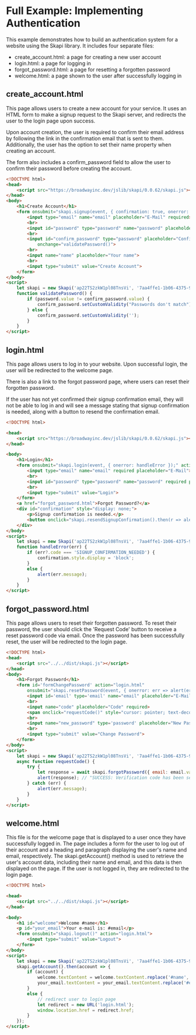 # Full Example: Implementing Authentication
This example demonstrates how to build an authentication system for a website using the Skapi library. It includes four separate files:

- create_account.html: a page for creating a new user account
- login.html: a page for logging in
- forgot_password.html: a page for resetting a forgotten password
- welcome.html: a page shown to the user after successfully logging in

## create_account.html

This page allows users to create a new account for your service. It uses an HTML form to make a signup request to the Skapi server, and redirects the user to the login page upon success.

Upon account creation, the user is required to confirm their email address by following the link in the confirmation email that is sent to them. Additionally, the user has the option to set their name property when creating an account.

The form also includes a confirm_password field to allow the user to confirm their password before creating the account.

``` html
<!DOCTYPE html>
<head>
    <script src="https://broadwayinc.dev/jslib/skapi/0.0.62/skapi.js"></script>
</head>
<body>
    <h1>Create Account</h1>
    <form onsubmit="skapi.signup(event, { confirmation: true, onerror: err => alert(err.message) })" action="login.html">
        <input type="email" name="email" placeholder="E-Mail" required>
        <br>
        <input id="password" type="password" name="password" placeholder="Password" required>
        <br>
        <input id="confirm_password" type="password" placeholder="Confirm Password" required
            onchange="validatePassword()">
        <br>
        <input name="name" placeholder="Your name">
        <br>
        <input type="submit" value="Create Account">
    </form>
</body>
<script>
    let skapi = new Skapi('ap22TS2zkW1pl08TnsVi', '7aa4ffe1-1b06-4375-9be2-47d89da9d206');
    function validatePassword() {
        if (password.value != confirm_password.value) {
            confirm_password.setCustomValidity("Passwords don't match");
        } else {
            confirm_password.setCustomValidity('');
        }
    }
</script>
```


## login.html

This page allows users to log in to your website. Upon successful login, the user will be redirected to the welcome page.

There is also a link to the forgot password page, where users can reset their forgotten password.

If the user has not yet confirmed their signup confirmation email, they will not be able to log in and will see a message stating that signup confirmation is needed, along with a button to resend the confirmation email.

``` html
<!DOCTYPE html>

<head>
    <script src="https://broadwayinc.dev/jslib/skapi/0.0.62/skapi.js"></script>
</head>

<body>
    <h1>Login</h1>
    <form onsubmit="skapi.login(event, { onerror: handleError });" action="welcome.html">
        <input type="email" name="email" required placeholder="E-Mail">
        <br>
        <input id="password" type="password" name="password" required placeholder="Password">
        <br>
        <input type="submit" value="Login">
    </form>
    <a href="forgot_password.html">Forgot Password?</a>
    <div id="confirmation" style="display: none;">
        <p>Signup confirmation is needed.</p>
        <button onclick="skapi.resendSignupConfirmation().then(r => alert(r))">Resend Confirmation e-mail</button>
    </div>
</body>
<script>
    let skapi = new Skapi('ap22TS2zkW1pl08TnsVi', '7aa4ffe1-1b06-4375-9be2-47d89da9d206');
    function handleError(err) {
        if (err?.code === 'SIGNUP_CONFIRMATION_NEEDED') {
            confirmation.style.display = 'block';
        }
        else {
            alert(err.message);
        }
    }
</script>
```


## forgot_password.html

This page allows users to reset their forgotten password.
To reset their password, the user should click the 'Request Code' button to receive a reset password code via email.
Once the password has been successfully reset, the user will be redirected to the login page.

``` html
<!DOCTYPE html>
<head>
    <script src="../../dist/skapi.js"></script>
</head>
<body>
    <h1>Forgot Password</h1>
    <form id='formChangePassword' action="login.html"
        onsubmit="skapi.resetPassword(event, { onerror: err => alert(err.message) })">
        <input id='email' type='email' name="email" placeholder="E-Mail">
        <br>
        <input name="code" placeholder="Code" required>
        <span onclick="requestCode()" style="cursor: pointer; text-decoration: underline;">Request Code</span>
        <br>
        <input name="new_password" type='password' placeholder="New Password" required>
        <br>
        <input type="submit" value="Change Password">
    </form>
</body>
<script>
    let skapi = new Skapi('ap22TS2zkW1pl08TnsVi', '7aa4ffe1-1b06-4375-9be2-47d89da9d206');
    async function requestCode() {
        try {
            let response = await skapi.forgotPassword({ email: email.value });
            alert(response); // "SUCCESS: Verification code has been sent."
        } catch (err) {
            alert(err.message);
        }
    }
</script>
```

## welcome.html

This file is for the welcome page that is displayed to a user once they have successfully logged in. The page includes a form for the user to log out of their account and a heading and paragraph displaying the user's name and email, respectively. The skapi.getAccount() method is used to retrieve the user's account data, including their name and email, and this data is then displayed on the page. If the user is not logged in, they are redirected to the login page.

``` html
<!DOCTYPE html>

<head>
    <script src="../../dist/skapi.js"></script>
</head>

<body>
    <h1 id="welcome">Welcome #name</h1>
    <p id="your_email">Your e-mail is: #email</p>
    <form onsubmit="skapi.logout()" action="login.html">
        <input type="submit" value="Logout">
    </form>
</body>
<script>
    let skapi = new Skapi('ap22TS2zkW1pl08TnsVi', '7aa4ffe1-1b06-4375-9be2-47d89da9d206', true);
    skapi.getAccount().then(account => {
        if (account) {
            welcome.textContent = welcome.textContent.replace('#name', account.name || '');
            your_email.textContent = your_email.textContent.replace('#email', account.email);
        }
        else {
            // redirect user to login page
            let redirect = new URL('login.html');
            window.location.href = redirect.href;
        }
    });
</script>
```